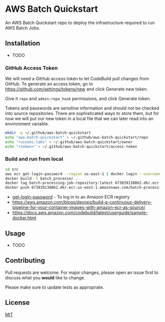 # AWS Batch Quickstart

An AWS Batch Quickstart repo to deploy the infrastructure required to run AWS Batch Jobs.

## Installation

- TODO

### GitHub Access Token

We will need a GitHub access token to let CodeBuild pull changes from GitHub. To generate an access token, go to <https://github.com/settings/tokens/new> and click Generate new token.

Give it `repo` and `admin:repo_hook` permissions, and click Generate token.

Tokens and passwords are sensitive information and should not be checked into source repositories. There are sophisticated ways to store them, but for now we will put our new token in a local file that we can later read into an environment variable.

``` BASH
mkdir -p ~/.github/aws-batch-quickstart
echo "aws-batch-quickstart" > ~/.github/aws-batch-quickstart/repo
echo "russomi-labs" > ~/.github/aws-batch-quickstart/owner
echo "<token>" > ~/.github/aws-batch-quickstart/access-token
```

### Build and run from local

``` BASH
cd src
aws ecr get-login-password --region us-east-1 | docker login --username AWS --password-stdin 673839138862.dkr.ecr.us-east-1.amazonaws.com
docker build -t batch_processor .
docker tag batch-processing-job-repository:latest 673839138862.dkr.ecr.us-east-1.amazonaws.com/batch-processing-job-repository:latest
docker push 673839138862.dkr.ecr.us-east-1.amazonaws.com/batch-processing-job-repository:latest

```

- [get-login-password](https://awscli.amazonaws.com/v2/documentation/api/latest/reference/ecr/get-login-password.html) - To log in to an Amazon ECR registry
- https://aws.amazon.com/blogs/devops/build-a-continuous-delivery-pipeline-for-your-container-images-with-amazon-ecr-as-source/
- https://docs.aws.amazon.com/codebuild/latest/userguide/sample-docker.html

## Usage

- TODO

## Contributing

Pull requests are welcome. For major changes, please open an issue first to discuss what you **would** like to change.

Please make sure to update tests as appropriate.

## License

[MIT](https://choosealicense.com/licenses/mit/)
